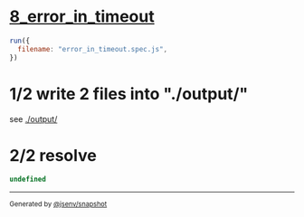 # [8_error_in_timeout](../../test_plan_logs_node.test.mjs#L137)

```js
run({
  filename: "error_in_timeout.spec.js",
})
```

# 1/2 write 2 files into "./output/"

see [./output/](./output/)

# 2/2 resolve

```js
undefined
```
---

<sub>
  Generated by <a href="https://github.com/jsenv/core/tree/main/packages/independent/snapshot">@jsenv/snapshot</a>
</sub>